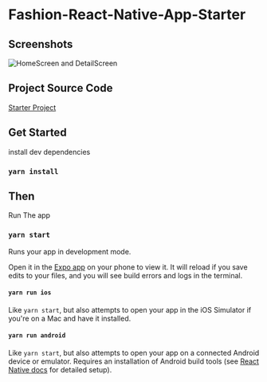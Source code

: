 # Fashion-React-Native-App-Starter

## Screenshots
![HomeScreen and DetailScreen](https://cdn.dribbble.com/users/4230508/screenshots/20172285/media/3d7f1a53d013e71d9a89166514d27e7f.png?compress=1&resize=1600x1200&vertical=top)

## Project Source Code
[Starter Project](https://github.com/tugane/Fashion-React-Native-App)


## Get Started

install dev dependencies

### `yarn install`

## Then

Run The app

### `yarn start`

Runs your app in development mode.

Open it in the [Expo app](https://expo.io) on your phone to view it. It will reload if you save edits to your files, and you will see build errors and logs in the terminal.

#### `yarn run ios`

Like `yarn start`, but also attempts to open your app in the iOS Simulator if you're on a Mac and have it installed.

#### `yarn run android`

Like `yarn start`, but also attempts to open your app on a connected Android device or emulator. Requires an installation of Android build tools (see [React Native docs](https://facebook.github.io/react-native/docs/getting-started.html) for detailed setup).
